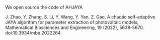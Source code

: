 We open source the code of AHJAYA

J. Zhao, Y. Zhang, S. Li, Y. Wang, Y. Yan, Z. Gao, A chaotic self-adaptive JAYA algorithm for parameter extraction of photovoltaic models, Mathematical Biosciences and Engineering, 19 (2022), 5638-5670. doi:10.3934/mbe.2022264.
